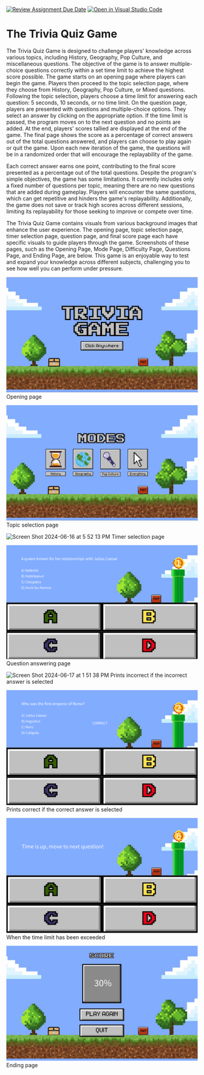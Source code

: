 [![Review Assignment Due Date](https://classroom.github.com/assets/deadline-readme-button-24ddc0f5d75046c5622901739e7c5dd533143b0c8e959d652212380cedb1ea36.svg)](https://classroom.github.com/a/B2OnycBl)
[![Open in Visual Studio Code](https://classroom.github.com/assets/open-in-vscode-718a45dd9cf7e7f842a935f5ebbe5719a5e09af4491e668f4dbf3b35d5cca122.svg)](https://classroom.github.com/online_ide?assignment_repo_id=15199155&assignment_repo_type=AssignmentRepo)
# The Trivia Quiz Game

The Trivia Quiz Game is designed to challenge players' knowledge across various topics, including History, Geography, Pop Culture, and miscellaneous questions. The objective of the game is to answer multiple-choice questions correctly within a set time limit to achieve the highest score possible. The game starts on an opening page where players can begin the game. Players then proceed to the topic selection page, where they choose from History, Geography, Pop Culture, or Mixed questions. Following the topic selection, players choose a time limit for answering each question: 5 seconds, 10 seconds, or no time limit. On the question page, players are presented with questions and multiple-choice options. They select an answer by clicking on the appropriate option. If the time limit is passed, the program moves on to the next question and no points are added. At the end, players' scores tallied are displayed at the end of the game. The final page shows the score as a percentage of correct answers out of the total questions answered, and players can choose to play again or quit the game. Upon each new iteration of the game, the questions will be in a randomized order that will encourage the replayability of the game.

Each correct answer earns one point, contributing to the final score presented as a percentage out of the total questions. Despite the program's simple objectives, the game has some limitations. It currently includes only a fixed number of questions per topic, meaning there are no new questions that are added during gameplay. Players will encounter the same questions, which can get repetitive and hinders the game's replayability. Additionally, the game does not save or track high scores across different sessions, limiting its replayability for those seeking to improve or compete over time.

The Trivia Quiz Game contains visuals from various background images that enhance the user experience. The opening page, topic selection page, timer selection page, question page, and final score page each have specific visuals to guide players through the game. Screenshots of these pages, such as the Opening Page, Mode Page, Difficulty Page, Questions Page, and Ending Page, are below. This game is an enjoyable way to test and expand your knowledge across different subjects, challenging you to see how well you can perform under pressure.

![alt text](<Screen Shot 2024-06-16 at 5.51.33 PM.png>)
Opening page

![alt text](<Screen Shot 2024-06-16 at 5.51.55 PM.png>)
Topic selection page

<img width="997" alt="Screen Shot 2024-06-16 at 5 52 13 PM" src="https://github.com/SACHSTech/processing-cpt-steve-solo/assets/159297804/4c408ef0-7478-4eb8-848e-e616a84d055a">
Timer selection page

![alt text](<Screen Shot 2024-06-16 at 5.52.38 PM.png>)
Question answering page

<img width="996" alt="Screen Shot 2024-06-17 at 1 51 38 PM" src="https://github.com/SACHSTech/processing-cpt-steve-solo/assets/159297804/f8e437e9-32aa-4475-9eb2-059fd3c11317">
Prints incorrect if the incorrect answer is selected

![alt text](<Screen Shot 2024-06-16 at 5.53.01 PM.png>)
Prints correct if the correct answer is selected

![alt text](<Screen Shot 2024-06-16 at 5.53.21 PM.png>)
When the time limit has been exceeded

![alt text](<Screen Shot 2024-06-16 at 5.53.38 PM.png>)
Ending page
